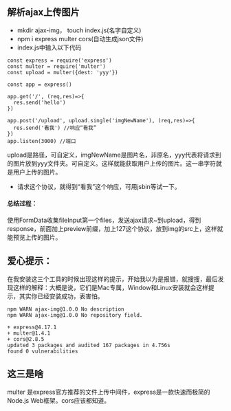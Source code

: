 ## 解析ajax上传图片
- mkdir ajax-img， touch index.js(名字自定义)
- npm  i express multer cors(自动生成json文件)
- index.js中输入以下代码
```
const express = require('express')
const multer = require('multer')
const upload = multer({dest: 'yyy'})

const app = express()

app.get('/', (req,res)=>{
  res.send('hello')
})

app.post('/upload', upload.single('imgNewName'), (req,res)=>{ 
  res.send('看我') //响应“看我”
})
app.listen(3000) //端口
```
upload是路径，可自定义，imgNewName是图片名，非原名，yyy代表将请求到的图片放到yyy文件夹。可自定义。这样就能获取用户上传的图片。这一串字符就是用户上传的图片。
- 请求这个协议，就得到“看我”这个响应，可用jsbin等试一下。
#### 总结过程：
使用FormData收集fileInput第一个files，发送ajax请求~到upload，得到response，前面加上preview前缀，加上127这个协议，放到img的src上，这样就能预览上传的图片。

## 爱心提示：
在我安装这三个工具的时候出现这样的提示，开始我以为是报错，就搜搜，最后发现这样的解释：大概是说，它们是Mac专属，Window和Linux安装就会这样提示，其实你已经安装成功，表害怕。
```
npm WARN ajax-img@1.0.0 No description
npm WARN ajax-img@1.0.0 No repository field.

+ express@4.17.1
+ multer@1.4.1
+ cors@2.8.5
updated 3 packages and audited 167 packages in 4.756s
found 0 vulnerabilities

```
## 这三是啥
multer 是express官方推荐的文件上传中间件，express是一款快速而极简的 Node.js Web框架。cors应该都知道。